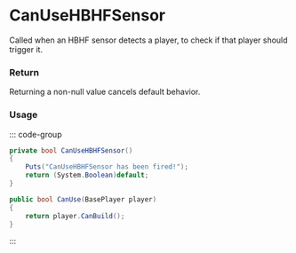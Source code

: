 # CanUseHBHFSensor
<Badge type="info" text="Player"/><Badge type="danger" text="Carbon Compatible"/><Badge type="warning" text="Oxide Compatible"/>
Called when an HBHF sensor detects a player, to check if that player should trigger it.

### Return
Returning a non-null value cancels default behavior.

### Usage
::: code-group
```csharp [Example]
private bool CanUseHBHFSensor()
{
	Puts("CanUseHBHFSensor has been fired!");
	return (System.Boolean)default;
}
```
```csharp [Source — Assembly-CSharp @ HBHFSensor]
public bool CanUse(BasePlayer player)
{
	return player.CanBuild();
}

```
:::
